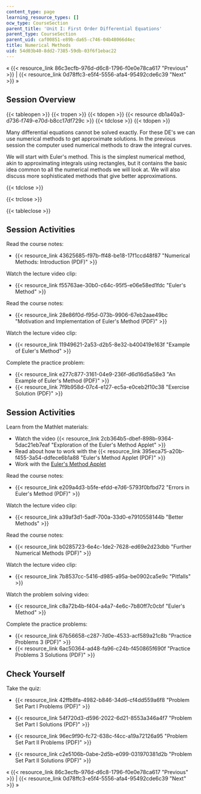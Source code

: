 ```yaml
---
content_type: page
learning_resource_types: []
ocw_type: CourseSection
parent_title: 'Unit I: First Order Differential Equations'
parent_type: CourseSection
parent_uid: caf00851-e89b-da65-c746-04b48066d4ec
title: Numerical Methods
uid: 54d03b40-8dd2-7385-59db-03f6f1ebac22
---
```


« {{< resource_link 86c3ecfb-976d-d6c8-1796-f0e0e78ca617 "Previous" >}} | {{< resource_link 0d78ffc3-e5f4-5556-afa4-95492cde6c39 "Next" >}} »

Session Overview
----------------

{{< tableopen >}}
{{< tropen >}}
{{< tdopen >}}
{{< resource db1a40a3-d736-f749-e70d-b8cc17df729c >}}
{{< tdclose >}}
{{< tdopen >}}


Many differential equations cannot be solved exactly. For these DE's we can use numerical methods to get approximate solutions. In the previous session the computer used numerical methods to draw the integral curves.

We will start with Euler's method. This is the simplest numerical method, akin to approximating integrals using rectangles, but it contains the basic idea common to all the numerical methods we will look at. We will also discuss more sophisticated methods that give better approximations.


{{< tdclose >}}

{{< trclose >}}

{{< tableclose >}}

Session Activities
------------------

Read the course notes:

*   {{< resource_link 43625685-f97b-ff48-be18-17f1ccd48f87 "Numerical Methods: Introduction (PDF)" >}}

Watch the lecture video clip:

*   {{< resource_link f55763ae-30b0-c64c-95f5-e06e58ed1fdc "Euler's Method" >}}

Read the course notes:

*   {{< resource_link 28e86f0d-f95d-073b-9906-67eb2aae49bc "Motivation and Implementation of Euler's Method (PDF)" >}}

Watch the lecture video clip:

*   {{< resource_link 11949621-2a53-d2b5-8e32-b400419e163f "Example of Euler's Method" >}}

Complete the practice problem:

*   {{< resource_link e277c877-3161-04e9-236f-d6d16d5a58e3 "An Example of Euler's Method (PDF)" >}}
*   {{< resource_link 7f9b958d-07c4-e127-ec5a-e0ceb2f10c38 "Exercise Solution (PDF)" >}}

Session Activities
------------------

Learn from the Mathlet materials:

*   Watch the video {{< resource_link 2cb364b5-dbef-898b-9364-5dac21eb7eaf "Exploration of the Euler's Method Applet" >}}
*   Read about how to work with the {{< resource_link 395eca75-a20b-f455-3a54-ddfece6b1a88 "Euler's Method Applet (PDF)" >}}
*   Work with the [Euler's Method Applet](/ans7870/18/18.03SC/eulersMethod.html "Open in a new window.")

Read the course notes:

*   {{< resource_link e209a4d3-b5fe-efdd-e7d6-5793f0bfbd72 "Errors in Euler's Method (PDF)" >}}

Watch the lecture video clip:

*   {{< resource_link a39af3d1-5adf-700a-33d0-e7910558144b "Better Methods" >}}

Read the course notes:

*   {{< resource_link b0285723-6e4c-1de2-7628-ed69e2d23dbb "Further Numerical Methods (PDF)" >}}

Watch the lecture video clip:

*   {{< resource_link 7b8537cc-5416-d985-a95a-be0902ca5e9c "Pitfalls" >}}

Watch the problem solving video:

*   {{< resource_link c8a72b4b-f404-a4a7-4e6c-7b80ff7c0cbf "Euler's Method" >}}

Complete the practice problems:

*   {{< resource_link 67b56658-c287-7d0e-4533-acf589a21c8b "Practice Problems 3 (PDF)" >}}
*   {{< resource_link 6ac50364-ad48-fa96-c24b-f450865f690f "Practice Problems 3 Solutions (PDF)" >}}

Check Yourself
--------------

Take the quiz:

*   {{< resource_link 42ffb8fa-4982-b846-34d6-cf4dd559a6f8 "Problem Set Part I Problems (PDF)" >}}
*   {{< resource_link 54f720d3-d596-2022-6d21-8553a346a4f7 "Problem Set Part I Solutions (PDF)" >}}
  
*   {{< resource_link 96ec9f90-fc72-638c-f4cc-a19a72126a95 "Problem Set Part II Problems (PDF)" >}}
*   {{< resource_link c2e5106b-0abe-2d5b-e099-031970381d2b "Problem Set Part II Solutions (PDF)" >}}

« {{< resource_link 86c3ecfb-976d-d6c8-1796-f0e0e78ca617 "Previous" >}} | {{< resource_link 0d78ffc3-e5f4-5556-afa4-95492cde6c39 "Next" >}} »